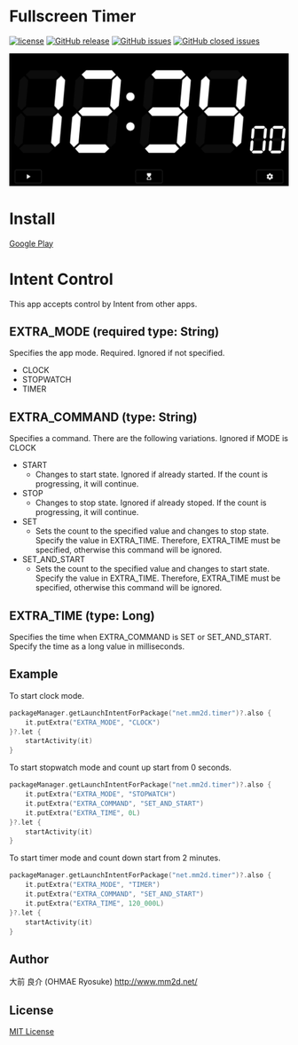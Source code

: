 # Fullscreen Timer

[![license](https://img.shields.io/github/license/ohmae/fullscreen-timer.svg)](./LICENSE)
[![GitHub release](https://img.shields.io/github/release/ohmae/fullscreen-timer.svg)](https://github.com/ohmae/fullscreen-timer/releases)
[![GitHub issues](https://img.shields.io/github/issues/ohmae/fullscreen-timer.svg)](https://github.com/ohmae/fullscreen-timer/issues)
[![GitHub closed issues](https://img.shields.io/github/issues-closed/ohmae/fullscreen-timer.svg)](https://github.com/ohmae/fullscreen-timer/issues?q=is%3Aissue+is%3Aclosed)

![](readme/Screenshot.png)

# Install

[Google Play](https://play.google.com/store/apps/details?id=net.mm2d.timer)

# Intent Control

This app accepts control by Intent from other apps.

## EXTRA_MODE (required type: String)

Specifies the app mode. Required. Ignored if not specified.

- CLOCK
- STOPWATCH
- TIMER

## EXTRA_COMMAND (type: String)

Specifies a command. There are the following variations. Ignored if MODE is CLOCK

- START
  - Changes to start state. Ignored if already started. If the count is progressing, it will continue.
- STOP
  - Changes to stop state. Ignored if already stoped. If the count is progressing, it will continue.
- SET
  - Sets the count to the specified value and changes to stop state. Specify the value in EXTRA_TIME. Therefore, EXTRA_TIME must be specified, otherwise this command will be ignored.
- SET_AND_START
  - Sets the count to the specified value and changes to start state. Specify the value in EXTRA_TIME. Therefore, EXTRA_TIME must be specified, otherwise this command will be ignored.

## EXTRA_TIME (type: Long)

Specifies the time when EXTRA_COMMAND is SET or SET_AND_START. Specify the time as a long value in milliseconds.

## Example

To start clock mode.

```kotlin
packageManager.getLaunchIntentForPackage("net.mm2d.timer")?.also {
    it.putExtra("EXTRA_MODE", "CLOCK")
}?.let {
    startActivity(it)
}
```

To start stopwatch mode and count up start from 0 seconds.

```kotlin
packageManager.getLaunchIntentForPackage("net.mm2d.timer")?.also {
    it.putExtra("EXTRA_MODE", "STOPWATCH")
    it.putExtra("EXTRA_COMMAND", "SET_AND_START")
    it.putExtra("EXTRA_TIME", 0L)
}?.let {
    startActivity(it)
}
```

To start timer mode and count down start from 2 minutes.

```kotlin
packageManager.getLaunchIntentForPackage("net.mm2d.timer")?.also {
    it.putExtra("EXTRA_MODE", "TIMER")
    it.putExtra("EXTRA_COMMAND", "SET_AND_START")
    it.putExtra("EXTRA_TIME", 120_000L)
}?.let {
    startActivity(it)
}
```

## Author

大前 良介 (OHMAE Ryosuke)
http://www.mm2d.net/

## License

[MIT License](./LICENSE)
